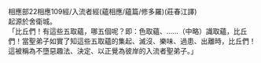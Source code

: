 相應部22相應109經/入流者經(蘊相應/蘊篇/修多羅)(莊春江譯)  
起源於舍衛城。  
「比丘們！有這些五取蘊，哪五個呢？即：色取蘊、……（中略）識取蘊，比丘們！當聖弟子如實了知這些五取蘊的集起、滅沒、樂味、過患、出離時，比丘們！這被稱為不墮惡趣法、決定、以正覺為彼岸的入流者聖弟子。」  
  
  

